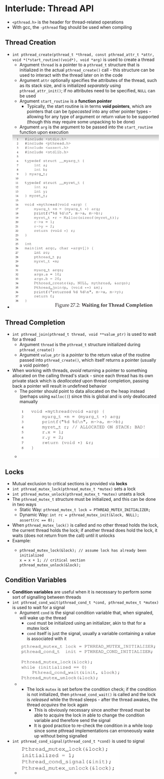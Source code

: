 # Interlude: Thread API
- `<pthread.h>` is the header for thread-related operations
- With gcc, the `-pthread` flag should be used when compiling
## Thread Creation
- `int pthread_create(pthread_t *thread, const pthread_attr_t *attr, void *(*start_routine)(void*), void *arg)` is used to create a thread
    - Argument `thread` is a pointer to a `pthread_t` structure that is initialized in the actual `pthread_create()` call - this structure can be used to interact with the thread later on in the code
    - Argument `attr` optionally specifies the attributes of the thread, such as its stack size, and is initialized *separately* using `pthread_attr_init()`; if no attributes need to be specified, `NULL` can be used
    - Argument `start_routine` is a **function pointer** 
        - Typically, the start routine is in terms **void pointers**, which are pointers that can be *typecasted* into any other pointer types - allowing for any type of argument or return value to be supported (though this may require some unpacking to be done)
    - Argument `arg` is the argument to be passed into the `start_routine` function upon execution
- ![Thread Creation Example](../Images/Thread_Creation_API.png)
## Thread Completion
- `int pthread_join(pthread_t thread, void **value_ptr)` is used to wait for a thread
    - Argument `thread` is the `pthread_t` structure initialized during `pthread_create()`
    - Argument `value_ptr` is a *pointer* to the return value of the routine passed into `pthread_create()`, which itself returns a pointer (usually a void pointer)
- When working with threads, *avoid* returning a pointer to something allocated on the calling thread's stack - since each thread has its own private stack which is *deallocated* upon thread completion, passing back a pointer will result in undefined behavior
    - The pointer should point to data allocated on the heap instead (perhaps using `malloc()`) since this is global and is only deallocated manually
    - ![Thread Stack Allocation Example](../Images/Thread_Stack_Allocation.png)
## Locks
- Mutual exclusion to critical sections is provided via **locks**
- `int pthread_mutex_lock(pthread_mutex_t *mutex)` sets a lock
- `int pthread_mutex_unlock(pthread_mutex_t *mutex)` unsets a lock
- The `pthread_mutex_t` structure must be initialized, and this can be done in two ways
    - Static Way: `pthread_mutex_t lock = PTHREAD_MUTEX_INITIALIZER;`
    - Dynamic Way: `int rc = pthread_mutex_init(&lock, NULL); assert(rc == 0);`
- When `pthread_mutex_lock()` is called and no other thread holds the lock, the current thread holds the lock; if another thread does hold the lock, it waits (does not return from the call) until it unlocks
- Example:
    -     pthread_mutex_lock(&lock); // assume lock has already been initialized
          x = x + 1; // critical section
          pthread_mutex_unlock(&lock);
## Condition Variables
- **Condition variables** are useful when it is necessary to perform some sort of signalling between threads
- `int pthread_cond_wait(pthread_cond_t *cond, pthread_mutex_t *mutex)` is used to wait for a signal
    - Argument `cond` is the signal condition variable that, when signaled, will wake up the thread
        - `cond` must be initialized using an initializer, akin to that for a mutex lock
        - `cond` itself is just the signal, usually a variable containing a value is associated with it
    - ![Condition Variable Wait Example](../Images/Condition_Variable_Wait.png)
        - The lock `mutex` is set before the condition check; if the condition is not initialized, then `pthread_cond_wait()` is called and the lock is *released* while the thread sleeps - after the thread awakes, the thread *acquires* the lock again
            - This is obviously necessary since another thread must be able to acquire the lock in able to change the condition variable and therefore send the signal
            - It is good practice to re-check the condition in a while loop since some pthread implementations can erroneously wake up without being signalled
- `int pthread_cond_signal(pthread_cond_t *cond)` is used to signal
    - ![Condition Variable Signal Example](../Images/Condition_Variable_Signal.png)
        